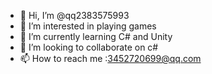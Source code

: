 - 👋 Hi, I’m @qq2383575993
- 👀 I’m interested in playing games
- 🌱 I’m currently learning C# and  Unity
- 💞️ I’m looking to collaborate on c#
- 📫 How to reach me :3452720699@qq.com

<!---
qq2383575993/qq2383575993 is a ✨ special ✨ repository because its `README.md` (this file) appears on your GitHub profile.
You can click the Preview link to take a look at your changes.
--->
